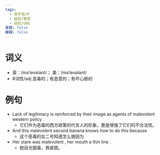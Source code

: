 ```yaml
---
tags:
  - 首字母/M
  - 级别/雅思
  - 级别/GRE
掌握: false
模糊: false
---
```

# 词义
- 英：/məˈlevələnt/； 美：/məˈlevələnt/
- #词性/adj  恶毒的；有恶意的；有坏心肠的
# 例句
- Lack of legitimacy is reinforced by their image as agents of malevolent western policy .
	- 它们作为恶毒的西方政策的代言人的形象，更是增强了它们的不合法性。
- And this malevolent second banana knows how to do this because
	- 这个恶毒的女二号知道怎么做因为
- Her stare was malevolent , her mouth a thin line .
	- 她目光狠毒，唇紧抿。
